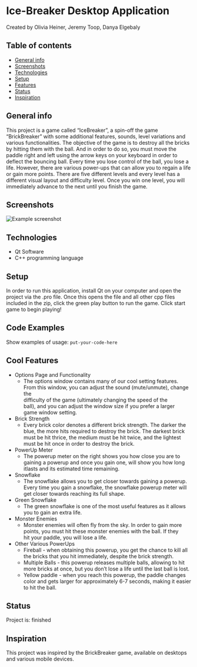 # Ice-Breaker Desktop Application
Created by Olivia Heiner, Jeremy Toop, Danya Elgebaly

## Table of contents
* [General info](#general-info)
* [Screenshots](#screenshots)
* [Technologies](#technologies)
* [Setup](#setup)
* [Features](#features)
* [Status](#status)
* [Inspiration](#inspiration)

## General info
This project is a game called “IceBreaker”, a spin-off the game “BrickBreaker” with some additional features, sounds, level variations and various functionalities. The objective of the game is to destroy all the bricks by hitting them with the ball. And in order to do so, you must move the paddle right and left using the arrow keys on your keyboard in order to deflect the bouncing ball. Every time you lose control of the ball, you lose a life. However, there are various power-ups that can allow you to regain a life or gain more points. There are five different levels and every level has a different visual layout and difficulty level. Once you win one level, you will immediately advance to the next until you finish the game. 

## Screenshots
![Example screenshot](./img/screenshot.png)

## Technologies
* Qt Software
* C++ programming language

## Setup
In order to run this application, install Qt on your computer and open the project via the .pro file. Once this opens the file and all other cpp files included in the zip, click the green play button to run the game. Click start game to begin playing! 

## Code Examples
Show examples of usage:
`put-your-code-here`

## Cool Features
* Options Page and Functionality
	- The options window contains many of our cool setting features. From 
	  this window, you can adjust the sound (mute/unmute), change the 	
	  difficulty of the game (ultimately changing the speed of the 	
	  ball), and you can adjust the window size if you prefer a larger 	
	  game window setting.
* Brick Strength
	- Every brick color denotes a different brick strength. The darker
	  the blue, the more hits required to destroy the brick. The darkest
	  brick must be hit thrice, the medium must be hit twice, and the
	  lightest must be hit once in order to destroy the brick.
* PowerUp Meter
	- The powerup meter on the right shows you how close you are to 	
	  gaining a powerup and once you gain one, will show you how long itlasts and its estimated time remaining.
* Snowflake
	- The snowflake allows you to get closer towards gaining a powerup.
	  Every time you gain a snowflake, the snowflake powerup meter will 	
       get closer towards reaching its full shape. 
* Green Snowflake
	- The green snowflake is one of the most useful features as it 
	  allows you to gain an extra life. 
* Monster Enemies
	- Monster enemies will often fly from the sky. In order to gain more 
	  points, you must hit these monster enemies with the ball. If they 	
	  hit your paddle, you will lose a life. 
* Other Various PowerUps
	- Fireball - when obtaining this powerup, you get the chance to kill
	  all the bricks that you hit immediately, despite the brick
	  strength. 
	- Multiple Balls - this powerup releases multiple balls, allowing to
	  hit more bricks at once, but you don’t lose a life until the last
	  ball is lost. 
	- Yellow paddle - when you reach this powerup, the paddle changes
	  color and gets larger for approximately 6-7 seconds, making it
	  easier to hit the ball. 


## Status
Project is: finished

## Inspiration
This project was inspired by the BrickBreaker game, available on desktops and various mobile devices. 

